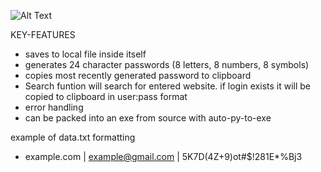 ![Alt Text](https://i.imgur.com/aJDjZ8L.gif)

KEY-FEATURES
- saves to local file inside itself
- generates 24 character passwords (8 letters, 8 numbers, 8 symbols)
- copies most recently generated password to clipboard
- Search funtion will search for entered website. if login exists it will be copied to clipboard in user:pass format
- error handling
- can be packed into an exe from source with auto-py-to-exe

example of data.txt formatting
- example.com | example@gmail.com | 5K7D(4Z+9)ot#$!281E*%Bj3
